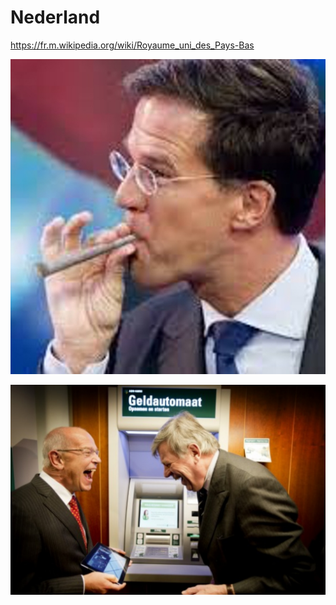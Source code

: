 
# Nederland
https://fr.m.wikipedia.org/wiki/Royaume_uni_des_Pays-Bas

![](https://github.com/nondejus/el-infierno-de-mazorra/blob/main/angel%20de%20la%20muerte/Royaume%20uni%20des%20pays%20bastille/Nederland/ArtBoard%20Image%20(7).jpg)

![](https://github.com/nondejus/el-infierno-de-mazorra/blob/main/angel%20de%20la%20muerte/Royaume%20uni%20des%20pays%20bastille/Nederland/ArtBoard%20Image%20(8).jpg)
